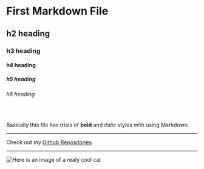 <h1> First Markdown File </h1>
<h2> h2 heading </h2>
<h3> h3 heading </h3>
<h4> h4 heading </h4>
<h5> h5 heading </h5>
<h6> h6 heading </h6>
<br>

Basically this file has trials of **bold** and *italic* styles with using Markdown. <hr>
Check out my [Github Repositories](http://github.com/mal-cul1830).<hr>
![Here is an image of a realy cool cat](https://octodex.github.com/images/yaktocat.png)
